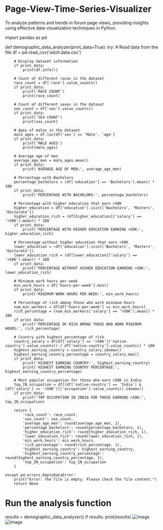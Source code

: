 # Page-View-Time-Series-Visualizer
To analyze patterns and trends in forum page views, providing insights using effective data visualization techniques in Python.

import pandas as pd

def demographic_data_analyzer(print_data=True):
    try:
        # Read data from the file
        df = pd.read_csv('adult.data.csv')
        
        # Display dataset information
        if print_data:
            print(df.info())
        
        # Count of different races in the dataset
        race_count = df['race'].value_counts()
        if print_data:
            print('RACE COUNT')
            print(race_count)
        
        # Count of different sexes in the dataset
        sex_count = df['sex'].value_counts()
        if print_data:
            print('SEX COUNT')
            print(sex_count)
        
        # Ages of males in the dataset
        male_ages = df.loc[df['sex'] == 'Male', 'age']
        if print_data:
            print('MALE AGES')
            print(male_ages)
        
        # Average age of men
        average_age_men = male_ages.mean()
        if print_data:
            print('AVERAGE AGE OF MEN:', average_age_men)
        
        # Percentage with Bachelors
        percentage_bachelors = (df['education'] == 'Bachelors').mean() * 100
        if print_data:
            print('PERCENTAGE WITH BACHELORS:', percentage_bachelors)
        
        # Percentage with higher education that earn >50K
        higher_education = df['education'].isin(['Bachelors', 'Masters', 'Doctorate'])
        higher_education_rich = (df[higher_education]['salary'] == '>50K').mean() * 100
        if print_data:
            print('PERCENTAGE WITH HIGHER EDUCATION EARNING >50K:', higher_education_rich)
        
        # Percentage without higher education that earn >50K
        lower_education = ~df['education'].isin(['Bachelors', 'Masters', 'Doctorate'])
        lower_education_rich = (df[lower_education]['salary'] == '>50K').mean() * 100
        if print_data:
            print('PERCENTAGE WITHOUT HIGHER EDUCATION EARNING >50K:', lower_education_rich)
        
        # Minimum work hours per week
        min_work_hours = df['hours-per-week'].min()
        if print_data:
            print('MINIMUM WORK HOURS PER WEEK:', min_work_hours)
        
        # Percentage of rich among those who work minimum hours
        num_min_workers = df[df['hours-per-week'] == min_work_hours]
        rich_percentage = (num_min_workers['salary'] == '>50K').mean() * 100
        if print_data:
            print('PERCENTAGE OF RICH AMONG THOSE WHO WORK MINIMUM HOURS:', rich_percentage)
        
        # Country with highest percentage of rich
        country_salary = df[df['salary'] == '>50K']['native-country'].value_counts() / df['native-country'].value_counts() * 100
        highest_earning_country = country_salary.idxmax()
        highest_earning_country_percentage = country_salary.max()
        if print_data:
            print('HIGHEST EARNING COUNTRY:', highest_earning_country)
            print('HIGHEST EARNING COUNTRY PERCENTAGE:', highest_earning_country_percentage)
        
        # Most popular occupation for those who earn >50K in India
        top_IN_occupation = df[(df['native-country'] == 'India') & (df['salary'] == '>50K')]['occupation'].value_counts().idxmax()
        if print_data:
            print('TOP OCCUPATION IN INDIA FOR THOSE EARNING >50K:', top_IN_occupation)
        
        return {
            'race_count': race_count,
            'sex_count': sex_count,
            'average_age_men': round(average_age_men, 1),
            'percentage_bachelors': round(percentage_bachelors, 1),
            'higher_education_rich': round(higher_education_rich, 1),
            'lower_education_rich': round(lower_education_rich, 1),
            'min_work_hours': min_work_hours,
            'rich_percentage': round(rich_percentage, 1),
            'highest_earning_country': highest_earning_country,
            'highest_earning_country_percentage': round(highest_earning_country_percentage, 1),
            'top_IN_occupation': top_IN_occupation
        }

    except pd.errors.EmptyDataError:
        print("Error: The file is empty. Please check the file content.")
        return None

# Run the analysis function
results = demographic_data_analyzer()
if results:
    print(results)
    ![image](https://github.com/user-attachments/assets/57bda84a-3947-4332-89f1-bed06e74b3fe)
    ![image](https://github.com/user-attachments/assets/b646afbf-6ceb-453b-a31a-aee29dee6bc9)


